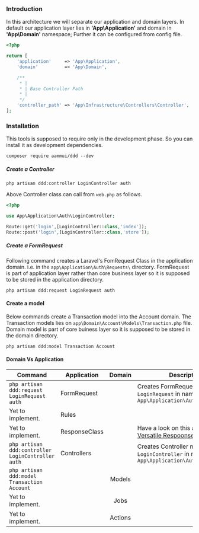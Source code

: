 ### Introduction
In this architecture we will separate our application and domain layers. In default our application layer lies in 
**'App\Application'** and domain in **'App\Domain'** namespace; Further it can be configured from config file.
```php
<?php

return [
    'application'     => 'App\Application',
    'domain'          => 'App\Domain',

    /**
     * |
     * | Base Controller Path
     * |
     */
    'controller_path' => 'App\Infrastructure\Controllers\Controller',
];
```
### Installation
This tools is supposed to require only in the development phase. So you can install it as development dependencies.
```
composer require aammui/ddd --dev
```
##### Create a Controller
```
php artisan ddd:controller LoginController auth
```
Above Controller class can call from ```web.php``` as follows.
```php
<?php

use App\Application\Auth\LoginController;

Route::get('login',[LoginController::class,'index']);
Route::post('login',[LoginController::class,'store']);
```
##### Create a FormRequest
Following command creates a Laravel's FomRequest Class in the application domain. i.e. in the ```app\Application\Auth\Requests\``` directory. FormRequest is part of application layer rather than core business layer so it is supposed to be stored in the application directory.
```
php artisan ddd:request LoginRequest auth
```
#### Create a model
Below commands create a Transaction model into the Account domain. The Transaction models lies on ```app\Domain\Account\Models\Transaction.php``` file. Domain model is part of core buiness layer so it is supposed to be stored in the domain directory. 
```
php artisan ddd:model Transaction Account
```
#### Domain Vs Application 
| Command | Application | Domain | Description |
| --- | ----------- | :------: | ------|
| ```php artisan ddd:request LoginRequest auth``` | FormRequest |         | Creates FormRequest named ```LoginRequest``` in namespace ```App\Application\Auth\Requests```  |
| Yet to implement. | Rules       |         | |
| Yet to implement. | ResponseClass |         | Have a look on this articles. [Versatile Respoonse](https://timacdonald.me/versatile-response-objects-laravel/) |
|  ```php artisan ddd:controller LoginController auth``` | Controllers |         |  Creates Controller named ```LoginController``` in namespace ```App\Application\Auth\Controllers``` |
|  ```php artisan ddd:model Transaction Account``` |             | Models  | |
| Yet to implement. |             | Jobs    | |
| Yet to implement. |             | Actions | |
